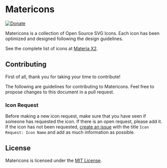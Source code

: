 # Matericons
[![Donate](https://img.shields.io/badge/donate-paypal-blue.svg?style=flat-square)](https://www.paypal.me/yasyaelhakim/5)

Matericons is a collection of Open Source SVG Icons. Each icon has been optimized and designed following the design guidelines.

See the complete list of icons at [Materia X2](https://materiax.elcreativeacademy.com/p/icon-sets.html).

## Contributing

First of all, thank you for taking your time to contribute!

The following are guidelines for contributing to Matericons. Feel free to propose changes to this document in a pull request.

### Icon Request

Before making a new icon request, make sure that you have seen if someone has requested the icon. If there is an open request, please add it. If the icon has not been requested, [create an issue](https://github.com/elhakimyasya/Matericons/issues/new?title=Icon%20Request:%20) with the title `Icon Request: Icon Name` and add as much information as possible.

## License
Matericons is licensed under the [MIT License](https://github.com/elhakimyasya/Matericons/blob/main/LICENSE).